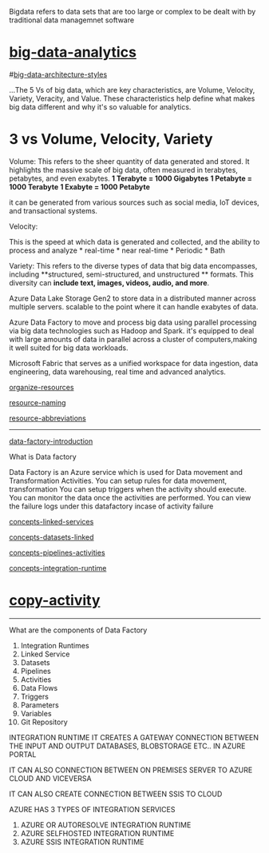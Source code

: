 Bigdata refers to data sets that are too large or complex to be dealt with by traditional data managemnet software

# [big-data-analytics](https://azure.microsoft.com/en-us/resources/cloud-computing-dictionary/what-is-big-data-analytics)

#[big-data-architecture-styles](https://learn.microsoft.com/en-us/azure/architecture/guide/architecture-styles/big-data)


...The 5 Vs of big data, which are key characteristics, are Volume, Velocity, Variety, Veracity, and Value. These characteristics help define what makes big data different and why it's so valuable for analytics. 

3 vs **__Volume, Velocity, Variety__**
==============================

Volume:
This refers to the sheer quantity of data generated and stored. It highlights the massive scale of big data, often measured in terabytes, petabytes, and even exabytes. 
**1 Terabyte = 1000 Gigabytes**
**1 Petabyte = 1000 Terabyte**
**1 Exabyte  = 1000 Petabyte**

it can be generated from various sources such as social media, IoT devices, and transactional systems.

Velocity:

This is the speed at which data is generated and collected, and the ability to process and analyze
	* real-time
	* near real-time
	* Periodic
	* Bath


Variety:
This refers to the diverse types of data that big data encompasses, including **structured, semi-structured, and unstructured ** formats. This diversity can __include text, images, videos, audio, and more__. 


Azure Data Lake Storage Gen2 to store data in a distributed manner across multiple servers. scalable to the point where it can handle exabytes of data.


Azure Data Factory to move and process big data using parallel processing via big
data technologies such as Hadoop and Spark. it's equipped to deal with large amounts of data in parallel across a cluster of computers,making it well suited for big data workloads.

Microsoft Fabric that serves as a unified workspace for data ingestion, data 
engineering, data warehousing, real time and advanced analytics. 

[organize-resources](https://learn.microsoft.com/en-us/azure/cloud-adoption-framework/ready/azure-setup-guide/organize-resources)

[resource-naming](https://learn.microsoft.com/en-us/azure/cloud-adoption-framework/ready/azure-best-practices/resource-naming)

[resource-abbreviations](https://learn.microsoft.com/en-us/azure/cloud-adoption-framework/ready/azure-best-practices/resource-abbreviations)


----------------------------------------
[data-factory-introduction](https://learn.microsoft.com/en-us/azure/data-factory/introduction)

What is Data factory

Data Factory is an Azure service which is used for Data movement and Transformation Activities.
You can setup rules for data movement, transformation 
You can setup triggers when the activity should execute.
You can monitor the data once the activities are performed. 
You can view the failure logs under this datafactory incase of activity failure

[concepts-linked-services](https://learn.microsoft.com/en-us/azure/data-factory/concepts-linked-services?tabs=data-factory)

[concepts-datasets-linked](https://learn.microsoft.com/en-us/azure/data-factory/concepts-datasets-linked-services?tabs=data-factory)

[concepts-pipelines-activities](https://learn.microsoft.com/en-us/azure/data-factory/concepts-pipelines-activities?tabs=data-factory)

[concepts-integration-runtime
](https://learn.microsoft.com/en-us/azure/data-factory/concepts-integration-runtime)

# [copy-activity](https://learn.microsoft.com/en-us/azure/data-factory/copy-activity-overview)

------------------------------------
What are the components of Data Factory

1. Integration Runtimes
2. Linked Service
3. Datasets
4. Pipelines
5. Activities
6. Data Flows
7. Triggers
8. Parameters
9. Variables
10. Git Repository


INTEGRATION RUNTIME
IT CREATES A GATEWAY CONNECTION BETWEEN THE INPUT AND OUTPUT DATABASES, BLOBSTORAGE ETC.. IN AZURE PORTAL

IT CAN ALSO CONNECTION BETWEEN ON PREMISES SERVER TO AZURE CLOUD AND VICEVERSA

IT CAN ALSO CREATE CONNECTION BETWEEN SSIS TO CLOUD

AZURE HAS 3 TYPES OF INTEGRATION SERVICES
1. AZURE OR AUTORESOLVE INTEGRATION RUNTIME
2. AZURE SELFHOSTED INTEGRATION RUNTIME
3. AZURE SSIS INTEGRATION RUNTIME


